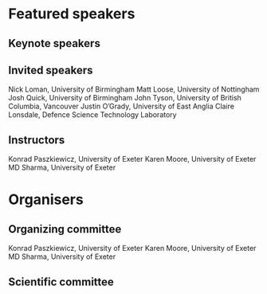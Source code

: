 # Featured speakers

## Keynote speakers


## Invited speakers

Nick Loman, University of Birmingham
Matt Loose, University of Nottingham
Josh Quick, University of Birmingham
John Tyson, University of British Columbia, Vancouver
Justin O’Grady, University of East Anglia
Claire Lonsdale, Defence Science Technology Laboratory


## Instructors

Konrad Paszkiewicz, University of Exeter
Karen Moore, University of Exeter
MD Sharma, University of Exeter


# Organisers


## Organizing committee

Konrad Paszkiewicz, University of Exeter
Karen Moore, University of Exeter
MD Sharma, University of Exeter


## Scientific committee
